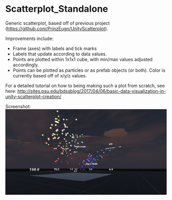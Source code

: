 # Scatterplot_Standalone

Generic scatterplot, based off of previous project (https://github.com/PrinzEugn/UnityScatterplot). 

Improvements include:

- Frame (axes) with labels and tick marks
- Labels that update according to data values.
- Points are plotted within 1x1x1 cube, with min/max values adjusted accordingly.
- Points can be plotted as particles or as prefab objects (or both). Color is currently based off of x/y/z values.

For a detailed tutorial on how to being making such a plot from scratch, see here:
http://sites.psu.edu/bdssblog/2017/04/06/basic-data-visualization-in-unity-scatterplot-creation/

Screenshot:
![screenshot1](Scatterplot_Standalone/Screenshots/Screenshot1.jpg)
